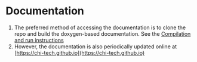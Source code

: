 # Documentation

1. The preferred method of accessing the documentation is to clone the repo and
build the doxygen-based documentation. See the [Compilation and run instructions](./Start_install.md)
2. However, the documentation is also periodically updated online at [https://chi-tech.github.io](https://chi-tech.github.io)
